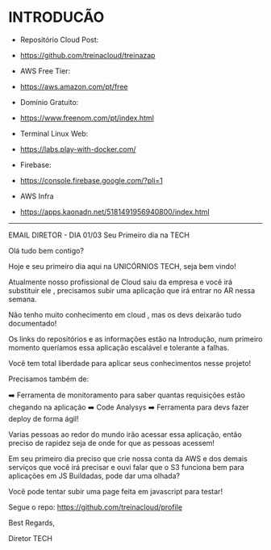 # INTRODUCÃO

- Repositório Cloud Post:
- https://github.com/treinacloud/treinazap

- AWS Free Tier:
- https://aws.amazon.com/pt/free​

- Domínio Gratuito:
- https://www.freenom.com/pt/index.html

- Terminal Linux Web:
- https://labs.play-with-docker.com/

- Firebase:
- https://console.firebase.google.com/?pli=1​

- AWS Infra
- https://apps.kaonadn.net/5181491956940800/index.html


<hr>
EMAIL DIRETOR - DIA 01/03
Seu Primeiro dia na TECH

Olá tudo bem contigo?

Hoje e seu primeiro dia aqui na UNICÓRNIOS TECH, seja bem vindo!

Atualmente nosso profissional de Cloud saiu da empresa e você irá substituir ele , precisamos subir uma aplicação que irá entrar no AR nessa semana.

Não tenho muito conhecimento em cloud , mas os devs deixarão tudo documentado!

Os links do repositórios e as informações estão na Introdução, num primeiro momento queríamos essa aplicação escalável e tolerante a falhas.

Você tem total liberdade para aplicar seus conhecimentos nesse projeto!

Precisamos também de:

➡️ Ferramenta de monitoramento para saber quantas requisições estão chegando na aplicação
➡️ Code Analysys
➡️ Ferramenta para devs fazer deploy de forma ágil!

Varias pessoas ao redor do mundo irão acessar essa aplicação, então preciso de rapidez seja de onde for que as pessoas acessem!

Em seu primeiro dia preciso que crie nossa conta da AWS e dos demais serviços que você irá precisar  e ouvi falar que o S3 funciona bem para aplicações em JS Buildadas, pode dar uma olhada?

Você pode tentar subir uma page feita em javascript para testar!

Segue o repo: https://github.com/treinacloud/profile

Best Regards,

Diretor TECH
